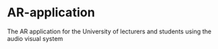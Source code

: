 # AR-application
The AR application for the University of lecturers and students using the audio visual system
